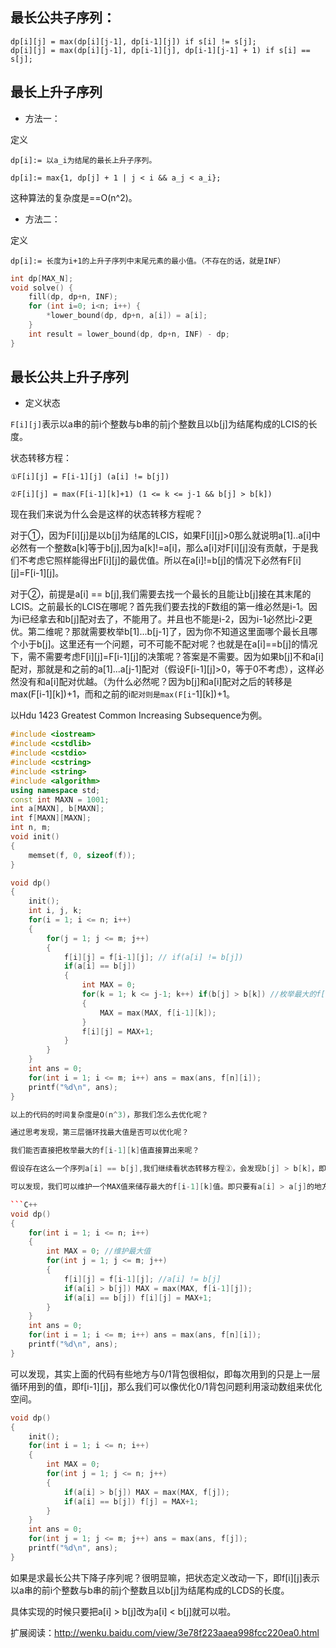 
## 最长公共子序列：

```
dp[i][j] = max(dp[i][j-1], dp[i-1][j]) if s[i] != s[j];
dp[i][j] = max(dp[i][j-1], dp[i-1][j], dp[i-1][j-1] + 1) if s[i] == s[j];
```

## 最长上升子序列

- 方法一：

定义
```
dp[i]:= 以a_i为结尾的最长上升子序列。

dp[i]:= max{1, dp[j] + 1 | j < i && a_j < a_i};
```

这种算法的复杂度是==O(n^2)。

- 方法二：

定义

```
dp[i]:= 长度为i+1的上升子序列中末尾元素的最小值。（不存在的话，就是INF）
```

```C++
int dp[MAX_N];
void solve() {
    fill(dp, dp+n, INF);
    for (int i=0; i<n; i++) {
        *lower_bound(dp, dp+n, a[i]) = a[i];
    }
    int result = lower_bound(dp, dp+n, INF) - dp;
}
```


## 最长公共上升子序列

- 定义状态

```F[i][j]```表示以a串的前i个整数与b串的前j个整数且以b[j]为结尾构成的LCIS的长度。

状态转移方程：

```
①F[i][j] = F[i-1][j] (a[i] != b[j])

②F[i][j] = max(F[i-1][k]+1) (1 <= k <= j-1 && b[j] > b[k])
```

现在我们来说为什么会是这样的状态转移方程呢？

对于①，因为F[i][j]是以b[j]为结尾的LCIS，如果F[i][j]>0那么就说明a[1]..a[i]中必然有一个整数a[k]等于b[j],因为a[k]!=a[i]，那么a[i]对F[i][j]没有贡献，于是我们不考虑它照样能得出F[i][j]的最优值。所以在a[i]!=b[j]的情况下必然有F[i][j]=F[i-1][j]。

对于②，前提是a[i] == b[j],我们需要去找一个最长的且能让b[j]接在其末尾的LCIS。之前最长的LCIS在哪呢？首先我们要去找的F数组的第一维必然是i-1。因为i已经拿去和b[j]配对去了，不能用了。并且也不能是i-2，因为i-1必然比i-2更优。第二维呢？那就需要枚举b[1]...b[j-1]了，因为你不知道这里面哪个最长且哪个小于b[j]。这里还有一个问题，可不可能不配对呢？也就是在a[i]==b[j]的情况下，需不需要考虑F[i][j]=F[i-1][j]的决策呢？答案是不需要。因为如果b[j]不和a[i]配对，那就是和之前的a[1]...a[j-1]配对（假设F[i-1][j]>0，等于0不考虑），这样必然没有和a[i]配对优越。（为什么必然呢？因为b[j]和a[i]配对之后的转移是max(F[i-1][k])+1，而和之前的i`配对则是max(F[i`-1][k])+1。


以Hdu 1423 Greatest Common Increasing Subsequence为例。

```C++
#include <iostream>  
#include <cstdlib>  
#include <cstdio>  
#include <cstring>  
#include <string>  
#include <algorithm>  
using namespace std;  
const int MAXN = 1001;  
int a[MAXN], b[MAXN];  
int f[MAXN][MAXN];  
int n, m;  
void init()  
{  
    memset(f, 0, sizeof(f));  
}  

void dp()  
{  
    init();  
    int i, j, k;  
    for(i = 1; i <= n; i++)  
    {  
        for(j = 1; j <= m; j++)  
        {  
            f[i][j] = f[i-1][j]; // if(a[i] != b[j])  
            if(a[i] == b[j])  
            {  
                int MAX = 0;  
                for(k = 1; k <= j-1; k++) if(b[j] > b[k]) //枚举最大的f[i-1][k]   
                {  
                    MAX = max(MAX, f[i-1][k]);  
                }  
                f[i][j] = MAX+1;  
            }  
        }  
    }  
    int ans = 0;  
    for(int i = 1; i <= m; i++) ans = max(ans, f[n][i]);  
    printf("%d\n", ans);  
}  

以上的代码的时间复杂度是O(n^3)，那我们怎么去优化呢？

通过思考发现，第三层循环找最大值是否可以优化呢？

我们能否直接把枚举最大的f[i-1][k]值直接算出来呢？

假设存在这么一个序列a[i] == b[j],我们继续看状态转移方程②，会发现b[j] > b[k]，即当a[i] == b[j]时，可以推出a[i] > b[k]，那么有了这个表达式我们可以做什么呢？

可以发现，我们可以维护一个MAX值来储存最大的f[i-1][k]值。即只要有a[i] > a[j]的地方，那么我们就可以更新最大值，所以，当a[i] == b[j]的时候，f[i][j] = MAX+1，即可。

```C++
void dp()  
{  
    for(int i = 1; i <= n; i++)  
    {  
        int MAX = 0; //维护最大值   
        for(int j = 1; j <= m; j++)  
        {  
            f[i][j] = f[i-1][j]; //a[i] != b[j]  
            if(a[i] > b[j]) MAX = max(MAX, f[i-1][j]);  
            if(a[i] == b[j]) f[i][j] = MAX+1;  
        }  
    }  
    int ans = 0;  
    for(int i = 1; i <= m; i++) ans = max(ans, f[n][i]);  
    printf("%d\n", ans);  
}  
```

可以发现，其实上面的代码有些地方与0/1背包很相似，即每次用到的只是上一层循环用到的值，即f[i-1][j]，那么我们可以像优化0/1背包问题利用滚动数组来优化空间。


```C++
void dp()  
{  
    init();  
    for(int i = 1; i <= n; i++)  
    {  
        int MAX = 0;  
        for(int j = 1; j <= n; j++)  
        {  
            if(a[i] > b[j]) MAX = max(MAX, f[j]);  
            if(a[i] == b[j]) f[j] = MAX+1;  
        }  
    }  
    int ans = 0;  
    for(int j = 1; j <= m; j++) ans = max(ans, f[j]);  
    printf("%d\n", ans);  
}  
```

如果是求最长公共下降子序列呢？很明显嘛，把状态定义改动一下，即f[i][j]表示以a串的前i个整数与b串的前j个整数且以b[j]为结尾构成的LCDS的长度。

具体实现的时候只要把a[i] > b[j]改为a[i] < b[j]就可以啦。

扩展阅读：http://wenku.baidu.com/view/3e78f223aaea998fcc220ea0.html
